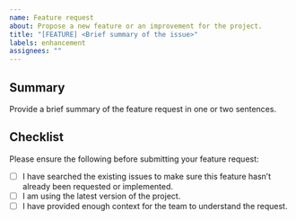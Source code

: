 ```yaml
---
name: Feature request
about: Propose a new feature or an improvement for the project.
title: "[FEATURE] <Brief summary of the issue>"
labels: enhancement
assignees: ""
---
```


## Summary

Provide a brief summary of the feature request in one or two sentences.

## Checklist

Please ensure the following before submitting your feature request:

- [ ] I have searched the existing issues to make sure this feature hasn’t already been requested or implemented.
- [ ] I am using the latest version of the project.
- [ ] I have provided enough context for the team to understand the request.
